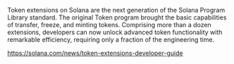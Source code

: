 Token extensions on Solana are the next generation of the Solana Program Library standard. The original Token program brought the basic capabilities of transfer, freeze, and minting tokens. Comprising more than a dozen extensions, developers can now unlock advanced token functionality with remarkable efficiency, requiring only a fraction of the engineering time.

https://solana.com/news/token-extensions-developer-guide